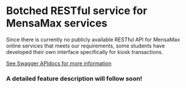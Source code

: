 # Botched RESTful service for MensaMax services
Since there is currently no publicly available RESTful API for MensaMax online services that meets our requirements, some students have developed their own interface specifically for kiosk transactions.

[See Swagger APIdocs for more information](https://mensamax.waldorf-augsburg.de/swagger-ui/index.html)

### A detailed feature description will follow soon!
